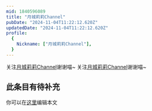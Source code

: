 ```yaml
---
mid: 1840596089
title: "月城莉莉Channel"
pubDate: "2024-11-04T11:22:12.620Z"
updatedDate: "2024-11-04T11:22:12.620Z"
profile:
  {
    Nickname: ["月城莉莉Channel"],
  }
---
```


关注[月城莉莉Channel](https://space.bilibili.com/1840596089)谢谢喵~ 关注[月城莉莉Channel](https://space.bilibili.com/1840596089)谢谢喵~

## 此条目有待补充
你可以在[这里](https://github.com/Yuhanawa/VTuber.ICU/edit/master/src/content/v/月城莉莉Channel/index.md)编辑本文
